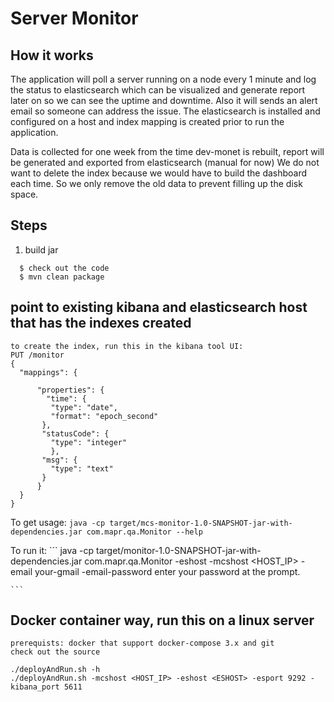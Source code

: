 # Server Monitor

## How it  works

The application will poll a server running on a node every 1 minute and log the status to elasticsearch which can be visualized and generate report 
later on so we can see the uptime and downtime. Also it will sends an alert email so someone can address the issue. The elasticsearch is installed and configured
on a host and index mapping is created prior to run the application. 

Data is collected for one week from the time dev-monet is rebuilt, report will be generated and exported from elasticsearch (manual for now)
We do not want to delete the index because we would have to build the dashboard each time. So we only remove the old data to prevent filling up the disk space.

## Steps
1. build jar 
 ```
   $ check out the code
   $ mvn clean package
 ```

## point to existing kibana and elasticsearch host that has the indexes created
    to create the index, run this in the kibana tool UI:
    PUT /monitor
    {
      "mappings": {
        
          "properties": {
            "time": {
             "type": "date",
             "format": "epoch_second"
           },
           "statusCode": {
             "type": "integer"
             },
           "msg": {
             "type": "text"
           }
          }    
      }
    }

To get usage:
    ```
    java -cp target/mcs-monitor-1.0-SNAPSHOT-jar-with-dependencies.jar com.mapr.qa.Monitor --help 
    ```
    
To run it:
    ```
    java -cp target/monitor-1.0-SNAPSHOT-jar-with-dependencies.jar com.mapr.qa.Monitor -eshost <ESHOST> -mcshost <HOST_IP> -email your-gmail  -email-password
    enter your password at the prompt.

    ```

## Docker container way, run this on a linux server 
    prerequists: docker that support docker-compose 3.x and git
    check out the source

    ./deployAndRun.sh -h
    ./deployAndRun.sh -mcshost <HOST_IP> -eshost <ESHOST> -esport 9292 -kibana_port 5611


